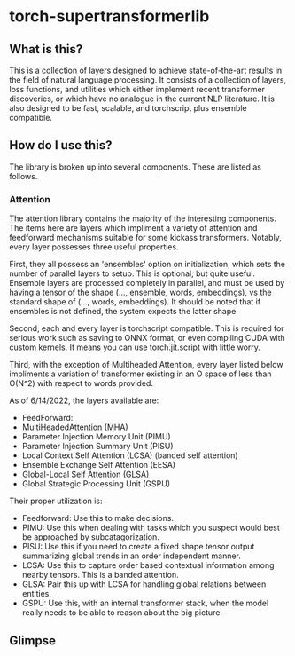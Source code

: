 # torch-supertransformerlib


## What is this?

This is a collection of layers designed to achieve state-of-the-art results in the field of natural language processing.
It consists of a collection of layers, loss functions, 
and utilities which either implement recent transformer discoveries,
or which have no analogue in the current NLP literature. 
It is also designed to be fast, scalable, and
torchscript plus ensemble compatible.

## How do I use this?

The library is broken up into several components. These are listed
as follows.

### Attention

The attention library contains the majority of the interesting components.
The items here are layers which impliment a variety of attention and feedforward
mechanisms suitable for some kickass transformers. Notably, every layer possesses
three useful properties.

First, they all possess an 'ensembles' option on initialization, which 
sets the number of parallel layers to setup. This is optional, but quite useful. Ensemble layers are processed completely
in parallel, and must be used by having a tensor of the shape (..., ensemble, words, embeddings), 
vs the standard shape of (..., words, embeddings). It should be noted that if ensembles is not defined,
the system expects the latter shape

Second, each and every layer is torchscript compatible. This is 
required for serious work such as saving to ONNX format, or even 
compiling CUDA with custom kernels. It means you can use torch.jit.script
with little worry.

Third, with the exception of Multiheaded Attention,
every layer listed below impliments a variation of 
transformer existing in an O space of less than O(N^2) with
respect to words provided.

As of 6/14/2022, the layers available are:

* FeedForward: 
* MultiHeadedAttention (MHA)
* Parameter Injection Memory Unit (PIMU)
* Parameter Injection Summary Unit (PISU)
* Local Context Self Attention (LCSA) (banded self attention)
* Ensemble Exchange Self Attention (EESA)
* Global-Local Self Attention (GLSA)
* Global Strategic Processing Unit (GSPU)

Their proper utilization is:

* Feedforward: Use this to make decisions.
* PIMU: Use this when dealing with tasks
which you suspect would best be approached by
subcatagorization.
* PISU: Use this if you need to create a fixed shape
tensor output summarizing global trends in an order
independent manner.
* LCSA: Use this to capture order based contextual information
among nearby tensors. This is a banded attention.
* GLSA: Pair this up with LCSA for handling global 
relations between entities.
* GSPU: Use this, with an internal transformer stack, when the model really
needs to be able to reason about the big picture.

## Glimpse